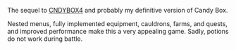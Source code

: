 The sequel to [CNDYBOX4](../CNDYBOX4) and probably my definitive version of Candy Box.

Nested menus, fully implemented equipment, cauldrons, farms, and quests, and improved performance make this a very appealing game. Sadly, potions do not work during battle.
